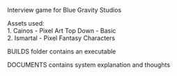 ﻿Interview game for Blue Gravity Studios

Assets used: <br>
    1. Cainos - Pixel Art Top Down - Basic <br>
    2. Ismartal - Pixel Fantasy Characters

BUILDS folder contains an executable

DOCUMENTS contains system explanation and thoughts
